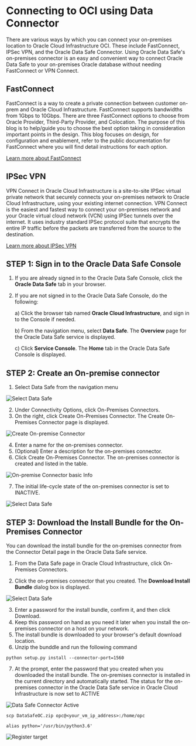 # Connecting to OCI using Data Connector

There are various ways by which you can connect your on-premises location to Oracle Cloud Infrastructure OCI. These include FastConnect, IPSec VPN, and the Oracle Data Safe Connector. Using Oracle Data Safe's on-premises connector is an easy and convenient way to connect Oracle Data Safe to your on-premises Oracle database without needing FastConnect or VPN Connect.

## FastConnect

FastConnect is a way to create a private connection between customer on-prem and Oracle Cloud Infrastructure. FastConnect supports bandwidths from 1Gbps to 10Gbps. There are three FastConnect options to choose from Oracle Provider, Third-Party Provider, and Colocation. The purpose of this blog is to help/guide you to choose the best option taking in consideration important points in the design. This blog focuses on design, for configuration and enablement, refer to the public documentation for FastConnect where you will find detail instructions for each option.

[Learn more about FastConnect](https://www.ateam-oracle.com/fastconnect-design)

## IPSec VPN

VPN Connect in Oracle Cloud Infrastructure is a site-to-site IPSec virtual private network that securely connects your on-premises network to Oracle Cloud Infrastructure, using your existing internet connection. VPN Connect is the easiest and fastest way to connect your on-premises network and your Oracle virtual cloud network (VCN) using IPSec tunnels over the internet. It uses industry standard IPSec protocol suite that encrypts the entire IP traffic before the packets are transferred from the source to the destination.

[Learn more about IPSec VPN](https://www.ateam-oracle.com/vpn-connect-simpe-implementation-part-12)

## **STEP 1**: Sign in to the Oracle Data Safe Console

1. If you are already signed in to the Oracle Data Safe Console, click the **Oracle Data Safe** tab in your browser.

2. If you are not signed in to the Oracle Data Safe Console, do the following:

    a) Click the browser tab named **Oracle Cloud Infrastructure**, and sign in to the Console if needed.

    b) From the navigation menu, select **Data Safe**. The **Overview** page for the Oracle Data Safe service is displayed.

    c) Click **Service Console**. The **Home** tab in the Oracle Data Safe Console is displayed.

## **STEP 2**: Create an On-premise connector

1. Select Data Safe from the navigation menu

![Select Data Safe](images/data-safe-menu.png)

2. Under Connectivity Options, click On-Premises Connectors.
3. On the right, click Create On-Premises Connector. The Create On-Premises Connector page is displayed.

![Create On-premise Connector](images/on-premise-connector-page.png)

4. Enter a name for the on-premises connector.
5. (Optional) Enter a description for the on-premises connector.
6. Click Create On-Premises Connector. The on-premises connector is created and listed in the table.

![On-premise Connector basic Info](images/create-oc.png)

7. The initial life-cycle state of the on-premises connector is set to INACTIVE.

![Select Data Safe](images/oc-inactive.png)

## **STEP 3**: Download the Install Bundle for the On-Premises Connector

You can download the install bundle for the on-premises connector from the Connector Detail page in the Oracle Data Safe service.

1. From the Data Safe page in Oracle Cloud Infrastructure, click On-Premises Connectors.

2. Click the on-premises connector that you created. The **Download Install Bundle** dialog box is displayed.

![Select Data Safe](images/download-install-bundle.png)

3. Enter a password for the install bundle, confirm it, and then click Download.
4. Keep this password on hand as you need it later when you install the on-premises connector on a host on your network.
5. The install bundle is downloaded to your browser's default download location.
6. Unzip the bunddle and run the following command

```
python setup.py install --connector-port=1560

```

7. At the prompt, enter the password that you created when you downloaded the install bundle.
The on-premises connector is installed in the current directory and automatically started. The status for the on-premises connector in the Oracle Data Safe service in Oracle Cloud Infrastructure is now set to ACTIVE

![Data Safe Connector Active](images/data-safe-oc-active.png)

```
scp DataSafeOC.zip opc@<your_vm_ip_address>:/home/opc

```

```
alias python='/usr/bin/python3.6'

```

![Register target](images/target-oc-success.png)
